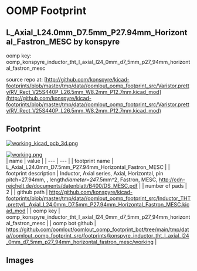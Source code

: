 # OOMP Footprint  
## L_Axial_L24.0mm_D7.5mm_P27.94mm_Horizontal_Fastron_MESC  by konspyre  
  
oomp key: oomp_konspyre_inductor_tht_l_axial_l24_0mm_d7_5mm_p27_94mm_horizontal_fastron_mesc  
  
source repo at: [http://github.com/konspyre/kicad-footprints/blob/master/tmp/data//oomlout_oomp_footprint_src/Varistor.pretty/RV_Rect_V25S440P_L26.5mm_W8.2mm_P12.7mm.kicad_mod](http://github.com/konspyre/kicad-footprints/blob/master/tmp/data//oomlout_oomp_footprint_src/Varistor.pretty/RV_Rect_V25S440P_L26.5mm_W8.2mm_P12.7mm.kicad_mod)  
## Footprint  
  
[![working_kicad_pcb_3d.png](working_kicad_pcb_3d_600.png)](working_kicad_pcb_3d.png)  
  
[![working.png](working_600.png)](working.png)  
| name | value | 
| --- | --- | 
| footprint name | L_Axial_L24.0mm_D7.5mm_P27.94mm_Horizontal_Fastron_MESC | 
| footprint description | Inductor, Axial series, Axial, Horizontal, pin pitch=27.94mm, , length*diameter=24*7.5mm^2, Fastron, MESC, http://cdn-reichelt.de/documents/datenblatt/B400/DS_MESC.pdf | 
| number of pads | 2 | 
| github path | http://github.com/konspyre/kicad-footprints/blob/master/tmp/data//oomlout_oomp_footprint_src/Inductor_THT.pretty/L_Axial_L24.0mm_D7.5mm_P27.94mm_Horizontal_Fastron_MESC.kicad_mod | 
| oomp key | oomp_konspyre_inductor_tht_l_axial_l24_0mm_d7_5mm_p27_94mm_horizontal_fastron_mesc | 
| oomp bot github | https://github.com/oomlout/oomlout_oomp_footprint_bot/tree/main/tmp/data//oomlout_oomp_footprint_src/footprints/konspyre_inductor_tht_l_axial_l24_0mm_d7_5mm_p27_94mm_horizontal_fastron_mesc/working | 
## Images  
